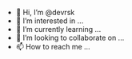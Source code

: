 - 👋 Hi, I’m @devrsk
- 👀 I’m interested in ...
- 🌱 I’m currently learning ...
- 💞️ I’m looking to collaborate on ...
- 📫 How to reach me ...

<!---
devrsk/devrsk is a ✨ special ✨ repository because its `README.md` (this file) appears on your GitHub profile.
You can click the Preview link to take a look at your changes.
--->
